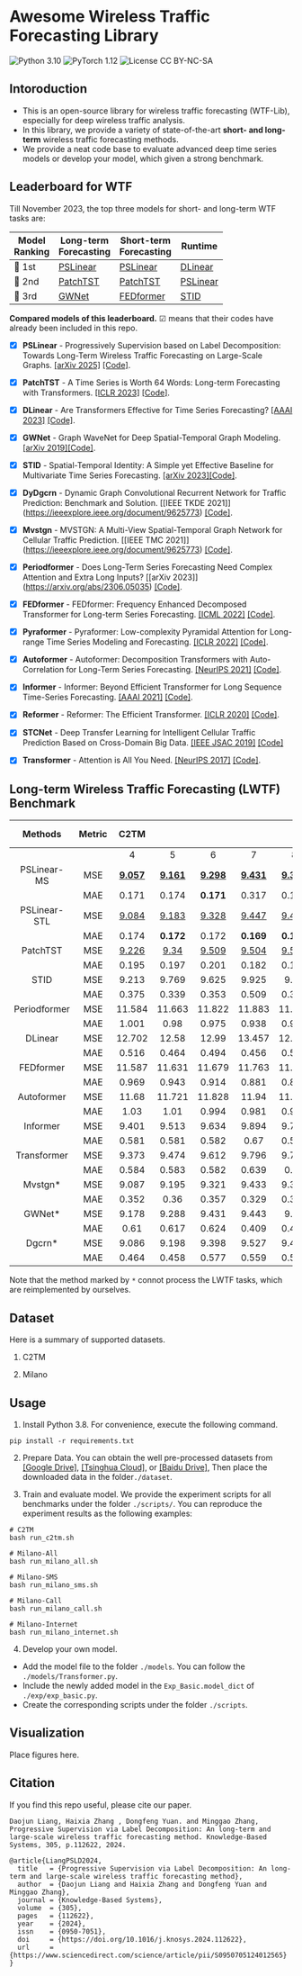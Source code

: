 # Awesome Wireless Traffic Forecasting Library

![Python 3.10](https://img.shields.io/badge/python-3.10-green.svg?style=plastic)
![PyTorch 1.12](https://img.shields.io/badge/PyTorch%20-%23EE4C2C.svg?style=plastic)
![License CC BY-NC-SA](https://img.shields.io/badge/license-CC_BY--NC--SA--green.svg?style=plastic)

## Intoroduction

- This is an open-source library for wireless traffic forecasting (WTF-Lib), especially for deep wireless traffic analysis.
- In this library, we provide a variety of state-of-the-art **short- and long-term** wireless traffic forecasting methods. 
- We provide a neat code base to evaluate advanced deep time series models or develop your model, which given a strong benchmark.

## Leaderboard for WTF

Till November 2023, the top three models for short- and long-term WTF tasks are:

| Model<br>Ranking | Long-term<br>Forecasting                          | Short-term<br>Forecasting                                    | Runtime                                            |
| ---------------- |---------------------------------------------------| ------------------------------------------------------------ |----------------------------------------------------|
| 🥇 1st            | [PSLinear](http://arxiv.org/abs/2501.06255)        | [PSLinear](http://arxiv.org/abs/2501.06255)        | [DLinear](https://github.com/cure-lab/LTSF-Linear) |
| 🥈 2nd            | [PatchTST](https://github.com/yuqinie98/PatchTST) | [PatchTST](https://github.com/yuqinie98/PatchTST) | [PSLinear](http://arxiv.org/abs/2501.06255)         |
| 🥉 3rd            | [GWNet](https://arxiv.org/abs/1906.00121)         | [FEDformer](https://github.com/MAZiqing/FEDformer) | [STID](https://github.com/zezhishao/STID)          |


**Compared models of this leaderboard.** ☑ means that their codes have already been included in this repo.

  - [x] **PSLinear** -  Progressively Supervision based on Label Decomposition: Towards Long-Term Wireless Traffic Forecasting on Large-Scale Graphs. [[arXiv 2025]]([https://arxiv.org/abs/--](http://arxiv.org/abs/2501.06255)) [[Code]]([https://github.com/Anoise/PSLD](https://github.com/Anoise/WTFlib)).

  - [x] **PatchTST** - A Time Series is Worth 64 Words: Long-term Forecasting with Transformers. [[ICLR 2023]](https://openreview.net/pdf?id=Jbdc0vTOcol) [[Code]](https://github.com/thuml/Time-Series-Library/blob/main/models/PatchTST.py).

  - [x] **DLinear** - Are Transformers Effective for Time Series Forecasting? [[AAAI 2023]](https://arxiv.org/pdf/2205.13504.pdf) [[Code]](https://github.com/cure-lab/LTSF-Linear).

  - [x] **GWNet** - Graph WaveNet for Deep Spatial-Temporal Graph Modeling. [[arXiv 2019]](https://arxiv.org/abs/1906.00121)[[Code]](https://github.com/nnzhan/Graph-WaveNet).

  - [x] **STID** - Spatial-Temporal Identity: A Simple yet Effective Baseline for Multivariate Time Series Forecasting. [[arXiv 2023]](https://arxiv.org/abs/2208.05233)[[Code]](https://github.com/zezhishao/STID).

  - [x] **DyDgcrn** - Dynamic Graph Convolutional Recurrent Network for Traffic Prediction: Benchmark and Solution. [[IEEE TKDE 2021]] (https://ieeexplore.ieee.org/document/9625773) [[Code]](https://github.com/tsinghua-fib-lab/Traffic-Benchmark).

  - [x] **Mvstgn** - MVSTGN: A Multi-View Spatial-Temporal Graph Network for Cellular Traffic Prediction. [[IEEE TMC 2021]] (https://ieeexplore.ieee.org/document/9625773) [[Code]](https://github.com/glab2019/MVSTGN).

  - [x] **Periodformer** - Does Long-Term Series Forecasting Need Complex Attention and Extra Long Inputs? [[arXiv 2023]] (https://arxiv.org/abs/2306.05035) [[Code]](https://github.com/Anoise/Periodformer).

  - [x] **FEDformer** - FEDformer: Frequency Enhanced Decomposed Transformer for Long-term Series Forecasting. [[ICML 2022]](https://proceedings.mlr.press/v162/zhou22g.html) [[Code]](https://github.com/thuml/Time-Series-Library/blob/main/models/FEDformer.py).

  - [x] **Pyraformer** - Pyraformer: Low-complexity Pyramidal Attention for Long-range Time Series Modeling and Forecasting. [[ICLR 2022]](https://openreview.net/pdf?id=0EXmFzUn5I) [[Code]](https://github.com/thuml/Time-Series-Library/blob/main/models/Pyraformer.py).

  - [x] **Autoformer** - Autoformer: Decomposition Transformers with Auto-Correlation for Long-Term Series Forecasting. [[NeurIPS 2021]](https://openreview.net/pdf?id=I55UqU-M11y) [[Code]](https://github.com/thuml/Time-Series-Library/blob/main/models/Autoformer.py).

  - [x] **Informer** - Informer: Beyond Efficient Transformer for Long Sequence Time-Series Forecasting. [[AAAI 2021]](https://ojs.aaai.org/index.php/AAAI/article/view/17325/17132) [[Code]](https://github.com/thuml/Time-Series-Library/blob/main/models/Informer.py).

  - [x] **Reformer** - Reformer: The Efficient Transformer. [[ICLR 2020]](https://openreview.net/forum?id=rkgNKkHtvB) [[Code]](https://github.com/thuml/Time-Series-Library/blob/main/models/Reformer.py).

  - [x] **STCNet** - Deep Transfer Learning for Intelligent Cellular Traffic Prediction Based on Cross-Domain Big Data. [[IEEE JSAC 2019]](https://ieeexplore.ieee.org/document/8667446) [[Code]](https://github.com/zctzzy/STCNet)

  - [x] **Transformer** - Attention is All You Need. [[NeurIPS 2017]](https://proceedings.neurips.cc/paper/2017/file/3f5ee243547dee91fbd053c1c4a845aa-Paper.pdf) [[Code]](https://github.com/thuml/Time-Series-Library/blob/main/models/Transformer.py).




## Long-term Wireless Traffic Forecasting (LWTF) Benchmark 

|   Methods    | Metric |                               C2TM                                |                                                                   |                                                                   |                                                                   |                                                                   |                               Milano-All                                |                                                                         |                                                                         |                                                                         |                                CBSD                                |                                                                  |                                                                  |                                                                    | 
|:------------:|:------:|:-----------------------------------------------------------------:|:-----------------------------------------------------------------:|:-----------------------------------------------------------------:|:-----------------------------------------------------------------:|:-----------------------------------------------------------------:|:-----------------------------------------------------------------------:|:-----------------------------------------------------------------------:|:-----------------------------------------------------------------------:|:-----------------------------------------------------------------------:|:------------------------------------------------------------------:|:----------------------------------------------------------------:|:----------------------------------------------------------------:|:------------------------------------------------------------------:|
|              |        |                                 4                                 |                                 5                                 |                                 6                                 |                                 7                                 |                                 8                                 |                                   24                                    |                                   36                                    |                                   48                                    |                                   72                                    |                                 24                                 |                                36                                |                                48                                |                                 72                                 |  |
| PSLinear-MS  | MSE    | [**9.057**](./logs/C2TM_LongForecasting/DecomLinear_C2TM_8_4.log) | [**9.161**](./logs/C2TM_LongForecasting/DecomLinear_C2TM_8_5.log) | [**9.298**](./logs/C2TM_LongForecasting/DecomLinear_C2TM_8_6.log) | [**9.431**](./logs/C2TM_LongForecasting/DecomLinear_C2TM_8_7.log) | [**9.389**](./logs/C2TM_LongForecasting/DecomLinear_C2TM_8_8.log) | [**0.633**](./logs/Milano_LongForecasting/DecomLinear_Milano_36_24.log) | [**0.775**](./logs/Milano_LongForecasting/DecomLinear_Milano_36_36.log) | [**0.907**](./logs/Milano_LongForecasting/DecomLinear_Milano_36_48.log) | [**1.184**](./logs/Milano_LongForecasting/DecomLinear_Milano_36_72.log) | [**1.641**](./logs/CBSD_LongForecasting/DecomLinear_CBS_36_24.log) |  [1.772](./logs/CBSD_LongForecasting/DecomLinear_CBS_36_36.log)  |  [1.822](./logs/CBSD_LongForecasting/DecomLinear_CBS_36_48.log)  | [**1.955**](./logs/CBSD_LongForecasting/DecomLinear_CBS_36_72.log) |  |
|              | MAE    |                               0.171                               |                               0.174                               |                             **0.171**                             |                               0.317                               |                               0.169                               |                                **0.249**                                |                                **0.269**                                |                                  0.285                                  |                                **0.301**                                |                             **0.625**                              |                            **0.644**                             |                            **0.646**                             |                             **0.660**                              |  |
| PSLinear-STL | MSE    |  [9.084](./logs/C2TM_LongForecasting/DecomLinearV2_C2TM_8_4.log)  |  [9.183](./logs/C2TM_LongForecasting/DecomLinearV2_C2TM_8_5.log)  |  [9.328](./logs/C2TM_LongForecasting/DecomLinearV2_C2TM_8_6.log)  |  [9.447](./logs/C2TM_LongForecasting/DecomLinearV2_C2TM_8_7.log)  |  [9.400](./logs/C2TM_LongForecasting/DecomLinearV2_C2TM_8_8.log)  |  [0.708](./logs/Milano_LongForecasting/DecomLinearV2_Milano_36_24.log)  |  [0.870](./logs/Milano_LongForecasting/DecomLinearV2_Milano_36_36.log)  |  [1.062](./logs/Milano_LongForecasting/DecomLinearV2_Milano_36_48.log)  |  [1.366](./logs/Milano_LongForecasting/DecomLinearV2_Milano_36_72.log)  |  [1.644](./logs/CBSD_LongForecasting/DecomLinearV2_CBS_36_24.log)  | [1.759](./logs/CBSD_LongForecasting/DecomLinearV2_CBS_36_36.log) | [1.821](./logs/CBSD_LongForecasting/DecomLinearV2_CBS_36_48.log) |   [1.965](./logs/CBSD_LongForecasting/DecomLinear_CBS_36_72.log)   |  |
|              | MAE    |                               0.174                               |                             **0.172**                             |                               0.172                               |                             **0.169**                             |                             **0.167**                             |                                  0.275                                  |                                  0.294                                  |                                  0.315                                  |                                  0.343                                  |                               0.633                                |                              0.649                               |                              0.653                               |                               0.669                                |  |
|   PatchTST   | MSE    |    [9.226](./logs/C2TM_LongForecasting/PatchTST_C2TM_8_4.log)     |     [9.34](./logs/C2TM_LongForecasting/PatchTST_C2TM_8_5.log)     |    [9.509](./logs/C2TM_LongForecasting/PatchTST_C2TM_8_6.log)     |    [9.504](./logs/C2TM_LongForecasting/PatchTST_C2TM_8_7.log)     |    [9.561](./logs/C2TM_LongForecasting/PatchTST_C2TM_8_8.log)     |    [0.662](./logs/Milano_LongForecasting/PatchTST_Milano_36_24.log)     |    [0.832](./logs/Milano_LongForecasting/PatchTST_Milano_36_36.log)     |    [0.929](./logs/Milano_LongForecasting/PatchTST_Milano_36_48.log)     |    [1.222](./logs/Milano_LongForecasting/PatchTST_Milano_36_72.log)     |     [1.87](./logs/CBSD_LongForecasting/PatchTST_CBS_36_24.log)     |                              [2.036](./logs/CBSD_LongForecasting/PatchTST_CBS_36_36.log)                              |   [2.113](./logs/CBSD_LongForecasting/PatchTST_CBS_36_48.log)    |    [2.084](./logs/CBSD_LongForecasting/PatchTST_CBS_36_72.log)     |  |
|              | MAE    |                               0.195                               |                               0.197                               |                               0.201                               |                               0.182                               |                               0.192                               |                                  0.254                                  |                                  0.273                                  |                                **0.282**                                |                                  0.302                                  |                               0.706                                |                              0.736                               |                              0.735                               |                               0.697                                |  |
|     STID     | MSE    |                               9.213                               |                               9.769                               |                               9.625                               |                               9.925                               |                               9.56                                |                                  0.73                                   |                                  0.84                                   |                                  0.985                                  |                                  1.248                                  |                               2.066                                |                              2.038                               |                              1.986                               |                               2.416                                |  |
|              | MAE    |                               0.375                               |                               0.339                               |                               0.353                               |                               0.509                               |                               0.387                               |                                  0.367                                  |                                  0.382                                  |                                  0.377                                  |                                  0.404                                  |                               0.744                                |                              0.738                               |                              0.706                               |                               0.797                                |  |
| Periodformer | MSE    |                              11.584                               |                              11.663                               |                              11.822                               |                              11.883                               |                              11.818                               |                                  1.341                                  |                                  1.457                                  |                                  1.583                                  |                                  1.892                                  |                               5.139                                |                              5.491                               |                              5.335                               |                               5.515                                |  |
|              | MAE    |                               1.001                               |                               0.98                                |                               0.975                               |                               0.938                               |                               0.923                               |                                  0.571                                  |                                  0.539                                  |                                  0.542                                  |                                  0.54                                   |                               1.213                                |                              1.251                               |                              1.231                               |                               1.235                                |  |
|   DLinear    | MSE    |                              12.702                               |                               12.58                               |                               12.99                               |                              13.457                               |                              12.945                               |                                  0.898                                  |                                  1.031                                  |                                  1.106                                  |                                  1.338                                  |                               2.414                                |                              2.576                               |                              2.584                               |                                2.7                                 |  |
|              | MAE    |                               0.516                               |                               0.464                               |                               0.494                               |                               0.456                               |                               0.556                               |                                  0.359                                  |                                  0.37                                   |                                  0.392                                  |                                  0.403                                  |                               0.781                                |                              0.805                               |                              0.806                               |                               0.815                                |  |
|  FEDformer   | MSE    |                              11.587                               |                              11.631                               |                              11.679                               |                              11.763                               |                              11.544                               |                                  1.836                                  |                                  1.836                                  |                                  1.961                                  |                                  2.274                                  |                               6.048                                |                              6.368                               |                              6.474                               |                               6.434                                |  |
|              | MAE    |                               0.969                               |                               0.943                               |                               0.914                               |                               0.881                               |                               0.825                               |                                  0.734                                  |                                  0.734                                  |                                  0.762                                  |                                  0.772                                  |                               1.424                                |                              1.469                               |                              1.472                               |                               1.474                                |  |
|  Autoformer  | MSE    |                               11.68                               |                              11.721                               |                              11.828                               |                               11.94                               |                              11.832                               |                                  1.796                                  |                                  2.652                                  |                                  2.571                                  |                                  2.617                                  |                               6.107                                |                              6.345                               |                              6.089                               |                               6.078                                |  |
|              | MAE    |                               1.03                                |                               1.01                                |                               0.994                               |                               0.981                               |                               0.951                               |                                  0.733                                  |                                  0.999                                  |                                  0.955                                  |                                  0.898                                  |                               1.453                                |                              1.472                               |                              1.432                               |                               1.412                                |  |
|   Informer   | MSE    |                               9.401                               |                               9.513                               |                               9.634                               |                               9.894                               |                               9.724                               |                                 20.268                                  |                                 20.236                                  |                                 20.292                                  |                                 20.394                                  |                               15.156                               |                              15.125                              |                              15.196                              |                               15.219                               |  |
|              | MAE    |                               0.581                               |                               0.581                               |                               0.582                               |                               0.67                                |                               0.577                               |                                  2.137                                  |                                  2.111                                  |                                  2.098                                  |                                  2.079                                  |                               2.365                                |                              2.362                               |                               2.37                               |                               2.372                                |  |
| Transformer  | MSE    |                               9.373                               |                               9.474                               |                               9.612                               |                               9.796                               |                               9.712                               |                                 20.049                                  |                                 20.019                                  |                                 20.113                                  |                                 20.243                                  |                               14.622                               |                              15.097                              |                              15.137                              |                               15.156                               |  |
|              | MAE    |                               0.584                               |                               0.583                               |                               0.582                               |                               0.639                               |                               0.58                                |                                  1.988                                  |                                  1.948                                  |                                  1.941                                  |                                  1.906                                  |                               2.339                                |                              2.351                               |                              2.352                               |                               2.392                                |  |
|   Mvstgn*    | MSE    |                               9.087                               |                               9.195                               |                               9.321                               |                               9.433                               |                               9.395                               |                                  1.372                                  |                                  1.443                                  |                                  2.656                                  |                                  2.928                                  |                               3.001                                |                              2.442                               |                              3.013                               |                               3.442                                |  |
|              | MAE    |                               0.352                               |                               0.36                                |                               0.357                               |                               0.329                               |                               0.337                               |                                  0.524                                  |                                  0.49                                   |                                  0.559                                  |                                  0.731                                  |                               0.813                                |                              0.783                               |                              0.861                               |                               0.907                                |  |
|    GWNet*    | MSE    |                               9.178                               |                               9.288                               |                               9.431                               |                               9.443                               |                               9.42                                |                                  1.21                                   |                                  1.603                                  |                                  2.151                                  |                                  3.413                                  |                               1.893                                |                               2.06                               |                              2.074                               |                               2.225                                |  |
|              | MAE    |                               0.61                                |                               0.617                               |                               0.624                               |                               0.409                               |                               0.412                               |                                  0.48                                   |                                  0.526                                  |                                  0.564                                  |                                  0.573                                  |                               0.714                                |                               0.76                               |                              0.739                               |                               0.754                                |  |
|    Dgcrn*    | MSE    |                               9.086                               |                               9.198                               |                               9.398                               |                               9.527                               |                               9.478                               |                                    -                                    |                                    -                                    |                                    -                                    |                                    -                                    |                                 -                                  |                                -                                 |                                -                                 |                                 -                                  |  |
|              | MAE    |                               0.464                               |                               0.458                               |                               0.577                               |                               0.559                               |                               0.539                               |                                    -                                    |                                    -                                    |                                    -                                    |                                    -                                    |                                 -                                  |                                -                                 |                                -                                 |                                 -                                  |  |


Note that the method marked by `*` connot process the LWTF tasks, which are reimplemented by ourselves.

## Dataset

Here is a summary of supported datasets.

1. C2TM 


2. Milano



## Usage

1. Install Python 3.8. For convenience, execute the following command.

```
pip install -r requirements.txt
```

2. Prepare Data. You can obtain the well pre-processed datasets from [[Google Drive]](https://drive.google.com/drive/folders/13Cg1KYOlzM5C7K8gK8NfC-F3EYxkM3D2?usp=sharing), [[Tsinghua Cloud]](https://cloud.tsinghua.edu.cn/f/84fbc752d0e94980a610/), or [[Baidu Drive]](https://pan.baidu.com/s/1r3KhGd0Q9PJIUZdfEYoymg?pwd=i9iy), Then place the downloaded data in the folder`./dataset`. 


3. Train and evaluate model. We provide the experiment scripts for all benchmarks under the folder `./scripts/`. You can reproduce the experiment results as the following examples:

```
# C2TM
bash run_c2tm.sh

# Milano-All
bash run_milano_all.sh

# Milano-SMS
bash run_milano_sms.sh

# Milano-Call
bash run_milano_call.sh

# Milano-Internet
bash run_milano_internet.sh
```

4. Develop your own model.

- Add the model file to the folder `./models`. You can follow the `./models/Transformer.py`.
- Include the newly added model in the `Exp_Basic.model_dict` of  `./exp/exp_basic.py`.
- Create the corresponding scripts under the folder `./scripts`.

## Visualization

Place figures here.

## Citation

If you find this repo useful, please cite our paper.

```
Daojun Liang, Haixia Zhang , Dongfeng Yuan. and Minggao Zhang, Progressive Supervision via Label Decomposition: An long-term and large-scale wireless traffic forecasting method. Knowledge-Based Systems, 305, p.112622, 2024.

@article{LiangPSLD2024,
  title   = {Progressive Supervision via Label Decomposition: An long-term and large-scale wireless traffic forecasting method},
  author  = {Daojun Liang and Haixia Zhang and Dongfeng Yuan and Minggao Zhang},
  journal = {Knowledge-Based Systems},
  volume  = {305},
  pages   = {112622},
  year    = {2024},
  issn    = {0950-7051},
  doi     = {https://doi.org/10.1016/j.knosys.2024.112622},
  url     = {https://www.sciencedirect.com/science/article/pii/S0950705124012565}
}
```
